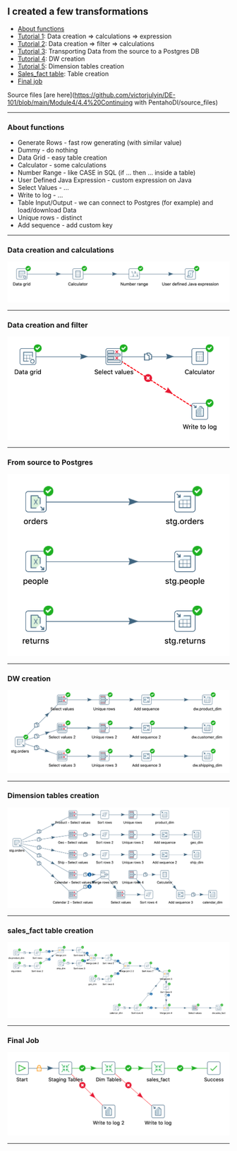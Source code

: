 ## I created a few transformations

  * [About functions](#about-functions)
  * [Tutorial 1](#data-creation-and-calculations): Data creation => calculations => expression
  * [Tutorial 2](#data-creation-and-filter): Data creation => filter => calculations
  * [Tutorial 3](#from-source-to-postgres): Transporting Data from the source to a Postgres DB
  * [Tutorial 4](#dw-creation): DW creation
  * [Tutorial 5](#dimension-tables-creation): Dimension tables creation
  * [Sales_fact table](#sales_fact-table-creation): Table creation
  * [Final job](#final-job)
 
Source files [are here](https://github.com/victorjulyin/DE-101/blob/main/Module4/4.4%20Continuing with PentahoDI/source_files)

------------------------------
### About functions

  * Generate Rows - fast row generating (with similar value)
  * Dummy - do nothing
  * Data Grid - easy table creation
  * Calculator - some calculations
  * Number Range - like CASE in SQL (if ... then ... inside a table)
  * User Defined Java Expression - custom expression on Java
  * Select Values - ...
  * Write to log - ...
  * Table Input/Output - we can connect to Postgres (for example) and load/download Data
  * Unique rows - distinct
  * Add sequence - add custom key

------------------------------
### Data creation and calculations

<p align="center"><img  src="https://github.com/victorjulyin/DE-101/blob/main/Module4/4.4%20Continuing with PentahoDI/pics/transf1.png"></p>

------------------------------

### Data creation and filter

<p align="center"><img  src="https://github.com/victorjulyin/DE-101/blob/main/Module4/4.4%20Continuing with PentahoDI/pics/transf2.png"></p>

------------------------------

### From source to Postgres

<p align="center"><img  src="https://github.com/victorjulyin/DE-101/blob/main/Module4/4.4%20Continuing with PentahoDI/pics/transf3.png"></p>

------------------------------

### DW creation

<p align="center"><img  src="https://github.com/victorjulyin/DE-101/blob/main/Module4/4.4%20Continuing with PentahoDI/pics/transf4.png"></p>

------------------------------

### Dimension tables creation

<p align="center"><img  src="https://github.com/victorjulyin/DE-101/blob/main/Module4/4.4%20Continuing with PentahoDI/pics/transf5.png"></p>

------------------------------

### sales_fact table creation

<p align="center"><img  src="https://github.com/victorjulyin/DE-101/blob/main/Module4/4.4%20Continuing with PentahoDI/pics/sales_fact_transf.png"></p>

------------------------------

### Final Job

<p align="center"><img  src="https://github.com/victorjulyin/DE-101/blob/main/Module4/4.4%20Continuing with PentahoDI/pics/final_job.png"></p>

------------------------------